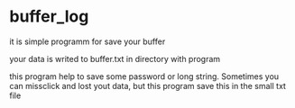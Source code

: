 # buffer_log

it is simple programm for save your buffer

your data is writed to buffer.txt in directory with program

this program help to save some password or long string. Sometimes you can missclick and lost yout data, but this program save this in the small txt file
